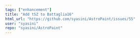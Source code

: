 ```yaml
---
tags: ["enhancement"]
title: "Add tSZ to Battaglia16"
html_url: "https://github.com/syasini/AstroPaint/issues/55"
user: "syasini"
repo: "syasini/AstroPaint"
---
```


